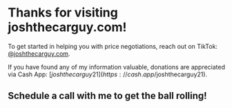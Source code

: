 # Thanks for visiting joshthecarguy.com!

To get started in helping you with price negotiations, reach out on TikTok: [@joshthecarguy.com](https://www.tiktok.com/@joshthecarguy).

If you have found any of my information valuable, donations are appreciated via Cash App: [$joshthecarguy21](https://cash.app/$joshthecarguy21).

## Schedule a call with me to get the ball rolling!

<!-- Calendly inline widget begin -->
<div class="calendly-inline-widget" data-url="https://calendly.com/joshthecarguy?hide_landing_page_details=1&hide_gdpr_banner=1" style="min-width:320px;height:630px;"></div>
<script type="text/javascript" src="https://assets.calendly.com/assets/external/widget.js"></script>
<!-- Calendly inline widget end -->
